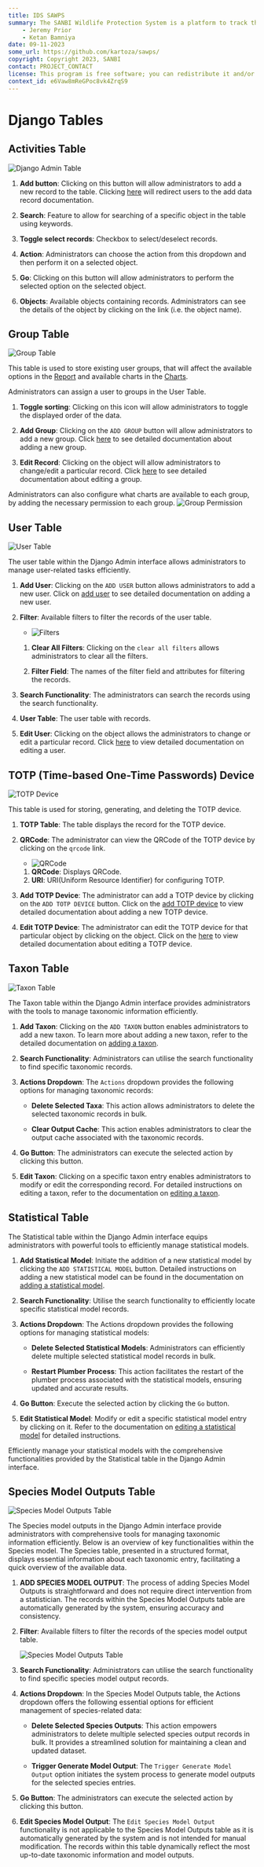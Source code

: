 ```yaml
---
title: IDS SAWPS
summary: The SANBI Wildlife Protection System is a platform to track the population levels of endangered wildlife.
    - Jeremy Prior
    - Ketan Bamniya
date: 09-11-2023
some_url: https://github.com/kartoza/sawps/
copyright: Copyright 2023, SANBI
contact: PROJECT_CONTACT
license: This program is free software; you can redistribute it and/or modify it under the terms of the GNU Affero General Public License as published by the Free Software Foundation; either version 3 of the License, or (at your option) any later version.
context_id: e6Vaw8mReGPoc8vk4ZrqS9
---
```


# Django Tables

## Activities Table

![Django Admin Table](./img/django-table-1.png)

1. **Add button**: Clicking on this button will allow administrators to add a new record to the table. Clicking [here](django-add-data.md) will redirect users to the add data record documentation.

2. **Search**: Feature to allow for searching of a specific object in the table using keywords.

3. **Toggle select records**: Checkbox to select/deselect records.

4. **Action**: Administrators can choose the action from this dropdown and then perform it on a selected object.

5. **Go**: Clicking on this button will allow administrators to perform the selected option on the selected object.

6. **Objects**: Available objects containing records. Administrators can see the details of the object by clicking on the link (i.e. the object name).

## Group Table

![Group Table](./img/django-table-2.png)

This table is used to store existing user groups, that will affect the available options in the [Report](../../user/manual/explore/reports.md) and
available charts in the [Charts](../../user/manual/explore/charts.md).

Administrators can assign a user to groups in the User Table.

1. **Toggle sorting**: Clicking on this icon will allow administrators to toggle the displayed order of the data.

2. **Add Group**: Clicking on the `ADD GROUP` button will allow administrators to add a new group. Click [here](django-add-data.md) to see detailed documentation about adding a new group.

3. **Edit Record**: Clicking on the object will allow administrators to change/edit a particular record. Click [here](django-change-data.md) to see detailed documentation about editing a group.

Administrators can also configure what charts are available to each group, by adding the necessary permission to each group.
![Group Permission](./img/django-table-9.png)


## User Table

![User Table](./img/django-table-4.png)

The user table within the Django Admin interface allows administrators to manage user-related tasks efficiently.

1. **Add User**: Clicking on the `ADD USER` button allows administrators to add a new user. Click on [add user](django-add-data.md) to see detailed documentation on adding a new user.

2. **Filter**: Available filters to filter the records of the user table.

    - ![Filters](./img/django-table-5.png)

    1. **Clear All Filters**: Clicking on the `clear all filters` allows administrators to clear all the filters.

    2. **Filter Field**: The names of the filter field and attributes for filtering the records.

3. **Search Functionality**: The administrators can search the records using the search functionality.

4. **User Table**: The user table with records.

5. **Edit User**: Clicking on the object allows the administrators to change or edit a particular record. Click [here](django-change-data.md) to view detailed documentation on editing a user.

## TOTP (Time-based One-Time Passwords) Device

![TOTP Device](./img/django-table-6.png)

This table is used for storing, generating, and deleting the TOTP device.

1.  **TOTP Table**: The table displays the record for the TOTP device.

2.  **QRCode**: The administrator can view the QRCode of the TOTP device by clicking on the `qrcode` link.

    - ![QRCode](./img/django-table-7.png)
    1. **QRCode**: Displays QRCode.
    2. **URI**: URI(Uniform Resource Identifier) for configuring TOTP.

3. **Add TOTP Device**: The administrator can add a TOTP device by clicking on the `ADD TOTP DEVICE` button. Click on the [add TOTP device](./django-add-data.md) to view detailed documentation about adding a new TOTP device.

4. **Edit TOTP Device**: The administrator can edit the TOTP device for that particular object by clicking on the object. Click on the [here](./django-change-data.md) to view detailed documentation about editing a TOTP device.

## Taxon Table

![Taxon Table](./img/django-table-8.png)

The Taxon table within the Django Admin interface provides administrators with the tools to manage taxonomic information efficiently.

1. **Add Taxon**: Clicking on the `ADD TAXON` button enables administrators to add a new taxon. To learn more about adding a new taxon, refer to the detailed documentation on [adding a taxon](django-add-data.md).

2. **Search Functionality**: Administrators can utilise the search functionality to find specific taxonomic records.

3. **Actions Dropdown**: The `Actions` dropdown provides the following options for managing taxonomic records:

    - **Delete Selected Taxa**: This action allows administrators to delete the selected taxonomic records in bulk.

    - **Clear Output Cache**: This action enables administrators to clear the output cache associated with the taxonomic records.

4. **Go Button**: The administrators can execute the selected action by clicking this button.

5. **Edit Taxon**: Clicking on a specific taxon entry enables administrators to modify or edit the corresponding record. For detailed instructions on editing a taxon, refer to the documentation on [editing a taxon](django-change-data.md).

## Statistical Table

The Statistical table within the Django Admin interface equips administrators with powerful tools to efficiently manage statistical models.

1. **Add Statistical Model**: Initiate the addition of a new statistical model by clicking the `ADD STATISTICAL MODEL` button. Detailed instructions on adding a new statistical model can be found in the documentation on [adding a statistical model](./django-add-data.md).

2. **Search Functionality**: Utilise the search functionality to efficiently locate specific statistical model records.

3. **Actions Dropdown**: The Actions dropdown provides the following options for managing statistical models:

    - **Delete Selected Statistical Models**: Administrators can efficiently delete multiple selected statistical model records in bulk.

    - **Restart Plumber Process**: This action facilitates the restart of the plumber process associated with the statistical models, ensuring updated and accurate results.

4. **Go Button**: Execute the selected action by clicking the `Go` button.

5. **Edit Statistical Model**: Modify or edit a specific statistical model entry by clicking on it. Refer to the documentation on [editing a statistical model](./django-change-data.md) for detailed instructions.

Efficiently manage your statistical models with the comprehensive functionalities provided by the Statistical table in the Django Admin interface.
## Species Model Outputs Table

![Species Model Outputs Table](./img/django-table-11.png)

The Species model outputs in the Django Admin interface provide administrators with comprehensive tools for managing taxonomic information efficiently. Below is an overview of key functionalities within the Species model. The Species table, presented in a structured format, displays essential information about each taxonomic entry, facilitating a quick overview of the available data.

1. **ADD SPECIES MODEL OUTPUT**: The process of adding Species Model Outputs is straightforward and does not require direct intervention from a statistician. The records within the Species Model Outputs table are automatically generated by the system, ensuring accuracy and consistency.

2. **Filter**: Available filters to filter the records of the species model output table.

    ![Species Model Outputs Table](./img/django-table-12.png)

3. **Search Functionality**: Administrators can utilise the search functionality to find specific species model output records.

4. **Actions Dropdown**: In the Species Model Outputs table, the Actions dropdown offers the following essential options for efficient management of species-related data:

    - **Delete Selected Species Outputs**: This action empowers administrators to delete multiple selected species output records in bulk. It provides a streamlined solution for maintaining a clean and updated dataset.

    - **Trigger Generate Model Output**: The `Trigger Generate Model Output` option initiates the system process to generate model outputs for the selected species entries.

5. **Go Button**: The administrators can execute the selected action by clicking this button.

6. **Edit Species Model Output**: The `Edit Species Model Output` functionality is not applicable to the Species Model Outputs table as it is automatically generated by the system and is not intended for manual modification. The records within this table dynamically reflect the most up-to-date taxonomic information and model outputs.
